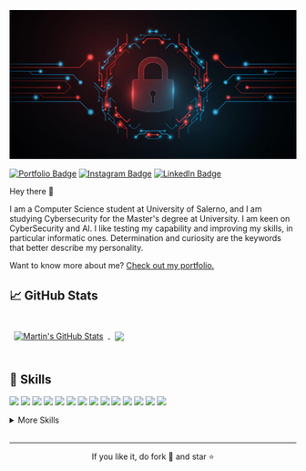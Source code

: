 [![Braydon's GitHub Banner](./assets/cybersec.jpg)](https://alberto-00.github.io/)

[![Portfolio Badge](https://img.shields.io/badge/Portfolio-Profile-informational?style=flat&logo=portfolio&logoColor=white&color=1CA2F1)](https://alberto-00.github.io/)
[![Instagram Badge](https://img.shields.io/badge/Intagram-Profile-informational?style=flat&logo=instagram&logoColor=white&color=1CA2F1)](https://www.instagram.com/alberto_montefusco_/)
[![LinkedIn Badge](https://img.shields.io/badge/LinkedIn-Profile-informational?style=flat&logo=linkedin&logoColor=white&color=1CA2F1)](https://www.linkedin.com/in/alberto-montefusco)

Hey there 👋

I am a Computer Science student at University of Salerno, and I am studying Cybersecurity for the Master's degree at University. I am keen on CyberSecurity and AI. I like testing my capability and improving my skills, in particular informatic ones. Determination and curiosity are the keywords that better describe my personality. 

Want to know more about me? [Check out my portfolio.](https://alberto-00.github.io/)


## &#x1f4c8; GitHub Stats

<br>

<a href="https://github.com/Alberto-00">
  <img align="center" style="margin:0.5rem" src="https://github-readme-stats.vercel.app/api?username=Alberto-00&show_icons=true&line_height=27&count_private=true&title_color=539bf5&text_color=c9cacc&icon_color=539bf5&bg_color=ffffff00" alt="Martin's GitHub Stats" />
</a>

<a href="https://github.com/Alberto-00">
  <img align="center" style="margin:0.5rem" src="https://github-readme-stats.vercel.app/api/top-langs/?username=Alberto-00&layout=compact&hide=html,css&title_color=539bf5&text_color=c9cacc&icon_color=539bf5&bg_color=ffffff00" />
</a>

<br>
<br>

## 💼 Skills
![](https://img.shields.io/badge/Code-Truffle-informational?style=flat&logo=Truffle&logoColor=white&color=539bf5)
![](https://img.shields.io/badge/Code-Web3j-informational?style=flat&logo=web3j&logoColor=white&color=539bf5)
![](https://img.shields.io/badge/Code-Web3js-informational?style=flat&logo=web3js&logoColor=white&color=539bf5)
![](https://img.shields.io/badge/Code-Go-informational?style=flat&logo=go&logoColor=white&color=539bf5)
![](https://img.shields.io/badge/Code-Haskell-informational?style=flat&logo=haskell&logoColor=white&color=539bf5)
![](https://img.shields.io/badge/Code-Python-informational?style=flat&logo=python&logoColor=white&color=539bf5)
![](https://img.shields.io/badge/Code-MicroPython-informational?style=flat&logo=MicroPython&logoColor=white&color=539bf5)
![](https://img.shields.io/badge/Code-C-informational?style=flat&logo=c&logoColor=white&color=539bf5)
![](https://img.shields.io/badge/Code-C++-informational?style=flat&logo=c++&logoColor=white&color=539bf5)
![](https://img.shields.io/badge/Code-JavaScript-informational?style=flat&logo=JavaScript&logoColor=white&color=539bf5)
![](https://img.shields.io/badge/Code-Java-informational?style=flat&logo=Java&logoColor=white&color=539bf5)
![](https://img.shields.io/badge/Code-JavaEE-informational?style=flat&logo=JavaEE&logoColor=white&color=539bf5)
![](https://img.shields.io/badge/Code-SpringBoot-informational?style=flat&logo=Spring&logoColor=white&color=539bf5)
![](https://img.shields.io/badge/Code-MySQL-informational?style=flat&logo=MySQL&logoColor=white&color=539bf5)

<details>
<summary>More Skills</summary>
<br>

![](https://img.shields.io/badge/IoT-Lightweight_cryptography-informational?style=flat&logo=Lightweight_cryptography&logoColor=white&color=539bf5)
![](https://img.shields.io/badge/IoT-TEE-informational?style=flat&logo=TEE&logoColor=white&color=539bf5)
![](https://img.shields.io/badge/IoT-Arduino-informational?style=flat&logo=Arduino&logoColor=white&color=539bf5)
![](https://img.shields.io/badge/IoT-Exploit_SPI,I2C,UART-informational?style=flat&logo=Exploit_SPI,I2C,UART&logoColor=white&color=539bf5)
![](https://img.shields.io/badge/IoT-PUF-informational?style=flat&logo=PUF&logoColor=white&color=539bf5)

<br>

![](https://img.shields.io/badge/Cryptography-DES-informational?style=flat&logo=DES&logoColor=white&color=539bf5)
![](https://img.shields.io/badge/Cryptography-AES-informational?style=flat&logo=AES&logoColor=white&color=539bf5)
![](https://img.shields.io/badge/Cryptography-RSA-informational?style=flat&logo=RSA&logoColor=white&color=539bf5)
![](https://img.shields.io/badge/Cryptography-MAC-informational?style=flat&logo=MAC&logoColor=white&color=539bf5)
![](https://img.shields.io/badge/Cryptography-HMAC-informational?style=flat&logo=HMAC&logoColor=white&color=539bf5)
![](https://img.shields.io/badge/Cryptography-Hashing-informational?style=flat&logo=Hashing&logoColor=white&color=539bf5)
![](https://img.shields.io/badge/Cryptography-Digital_Signatures-informational?style=flat&logo=Digital_Signatures&logoColor=white&color=539bf5)

<br>

![](https://img.shields.io/badge/Tools-Ganache-informational?style=flat&logo=ganache&logoColor=white&color=539bf5)
![](https://img.shields.io/badge/Tools-Ethereum-informational?style=flat&logo=ethereum&logoColor=white&color=539bf5)
![](https://img.shields.io/badge/Tools-Hyperledger-informational?style=flat&logo=hyperledger&logoColor=white&color=539bf5)
![](https://img.shields.io/badge/Tools-Cardano-informational?style=flat&logo=cardano&logoColor=white&color=539bf5)
![](https://img.shields.io/badge/Tools-Docker-informational?style=flat&logo=docker&logoColor=white&color=539bf5)
![](https://img.shields.io/badge/Tools-NPM-informational?style=flat&logo=npm&logoColor=white&color=539bf5)
![](https://img.shields.io/badge/Tools-Postman-informational?style=flat&logo=Postman&logoColor=white&color=539bf5)
![](https://img.shields.io/badge/Tools-GitHub-informational?style=flat&logo=GitHub&logoColor=white&color=539bf5)
![](https://img.shields.io/badge/Tools-GitLab-informational?style=flat&logo=GitLab&logoColor=white&color=539bf5)

</details>
<br>
<hr>
<p align="center">If you like it, do fork 🍴 and star ⭐</p>
